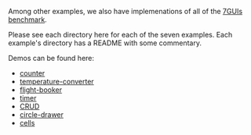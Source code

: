 
Among other examples, we also have implemenations of all of the [7GUIs benchmark](https://github.com/eugenkiss/7guis/wiki).

Please see each directory here for each of the seven examples. Each example's directory has a README with some commentary.

Demos can be found here:
- [counter](http://spacejam.com)
- [temperature-converter](http://spacejam.com)
- [flight-booker](http://spacejam.com)
- [timer](http://spacejam.com)
- [CRUD](http://spacejam.com)
- [circle-drawer](http://spacejam.com)
- [cells](http://spacejam.com)

